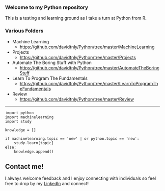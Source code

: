 ### Welcome to my Python repository

This is a testing and learning ground as I take a turn at Python from R.

### Various Folders

* Machine Learning
  + https://github.com/davidtnly/Python/tree/master/MachineLearning
* Projects
  + https://github.com/davidtnly/Python/tree/master/Projects
* Automate The Boring Stuff with Python
  + https://github.com/davidtnly/Python/tree/master/AutomateTheBoringStuff
* Learn To Program The Fundamentals
  + https://github.com/davidtnly/Python/tree/master/LearnToProgramTheFundamentals
* Review
  + https://github.com/davidtnly/Python/tree/master/Review

_____________________________________________________________________________________________

```
import python
import machinelearning
import study

knowledge = []

if machinelearning.topic == 'new' | or python.topic == 'new':
    study.learn[topic]
else:
    knowledge.append()

```

## Contact me!

I always welcome feedback and I enjoy connecting with individuals so feel free to drop by my [LinkedIn](https://www.linkedin.com/in/davidtly) and connect!
